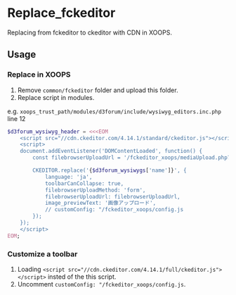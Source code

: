# Replace_fckeditor
Replacing from fckeditor to ckeditor with CDN in XOOPS.

## Usage

### Replace in XOOPS
1. Remove `common/fckeditor` folder and upload this folder.
2. Replace script in modules.

e.g. `xoops_trust_path/modules/d3forum/include/wysiwyg_editors.inc.php` line 12
```php
$d3forum_wysiwyg_header = <<<EOM
    <script src="//cdn.ckeditor.com/4.14.1/standard/ckeditor.js"></script>
    <script>
    document.addEventListener('DOMContentLoaded', function() {
        const filebrowserUploadUrl = '/fckeditor_xoops/mediaUpload.php?param=1';

        CKEDITOR.replace('{$d3forum_wysiwygs['name']}', {
            language: 'ja',
            toolbarCanCollapse: true,
            filebrowserUploadMethod: 'form',
            filebrowserUploadUrl: filebrowserUploadUrl,
            image_previewText: '画像アップロード',
            // customConfig: "/fckeditor_xoops/config.js
        });
    });
    </script>
EOM;
```

### Customize a toolbar
1. Loading `<script src="//cdn.ckeditor.com/4.14.1/full/ckeditor.js"></script>` insted of the this script.
2. Uncomment `customConfig: "/fckeditor_xoops/config.js`.
